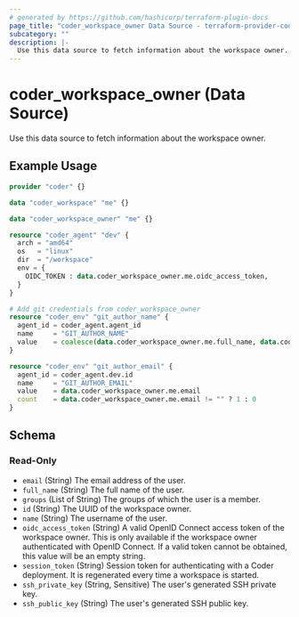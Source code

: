 ```yaml
---
# generated by https://github.com/hashicorp/terraform-plugin-docs
page_title: "coder_workspace_owner Data Source - terraform-provider-coder"
subcategory: ""
description: |-
  Use this data source to fetch information about the workspace owner.
---
```


# coder_workspace_owner (Data Source)

Use this data source to fetch information about the workspace owner.

## Example Usage

```terraform
provider "coder" {}

data "coder_workspace" "me" {}

data "coder_workspace_owner" "me" {}

resource "coder_agent" "dev" {
  arch = "amd64"
  os   = "linux"
  dir  = "/workspace"
  env = {
    OIDC_TOKEN : data.coder_workspace_owner.me.oidc_access_token,
  }
}

# Add git credentials from coder_workspace_owner
resource "coder_env" "git_author_name" {
  agent_id = coder_agent.agent_id
  name     = "GIT_AUTHOR_NAME"
  value    = coalesce(data.coder_workspace_owner.me.full_name, data.coder_workspace_owner.me.name)
}

resource "coder_env" "git_author_email" {
  agent_id = coder_agent.dev.id
  name     = "GIT_AUTHOR_EMAIL"
  value    = data.coder_workspace_owner.me.email
  count    = data.coder_workspace_owner.me.email != "" ? 1 : 0
}
```

<!-- schema generated by tfplugindocs -->
## Schema

### Read-Only

- `email` (String) The email address of the user.
- `full_name` (String) The full name of the user.
- `groups` (List of String) The groups of which the user is a member.
- `id` (String) The UUID of the workspace owner.
- `name` (String) The username of the user.
- `oidc_access_token` (String) A valid OpenID Connect access token of the workspace owner. This is only available if the workspace owner authenticated with OpenID Connect. If a valid token cannot be obtained, this value will be an empty string.
- `session_token` (String) Session token for authenticating with a Coder deployment. It is regenerated every time a workspace is started.
- `ssh_private_key` (String, Sensitive) The user's generated SSH private key.
- `ssh_public_key` (String) The user's generated SSH public key.
